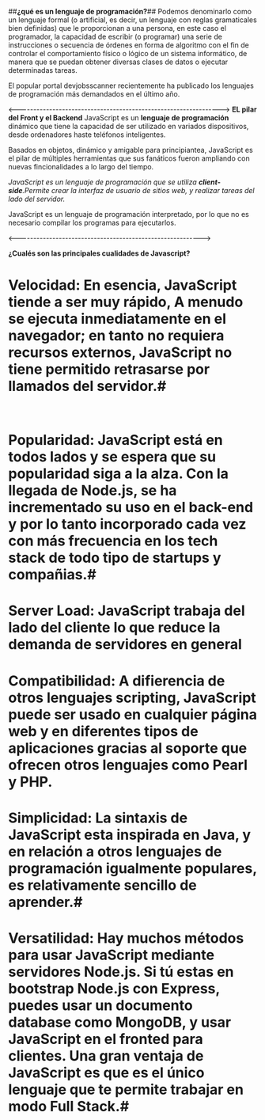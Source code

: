 ##**¿qué es un lenguaje de programación?**##
Podemos denominarlo como un lenguaje formal (o artificial, es decir, un lenguaje con reglas gramaticales bien definidas) que le proporcionan a una persona, en este caso el programador, la capacidad de escribir (o programar) una serie de instrucciones o secuencia de órdenes en forma de algoritmo con el fin de controlar el comportamiento físico o lógico de un sistema informático, de manera que se puedan obtener diversas clases de datos o ejecutar determinadas tareas.


El popular portal devjobsscanner recientemente ha publicado los lenguajes de programación más demandados en el último año.


<---------------------------------------------------------------->
**EL pilar del Front y el Backend**
JavaScript es un **lenguaje de programación** dinámico que tiene la capacidad de ser utilizado en variados dispositivos, desde ordenadores haste teléfonos inteligentes. 

Basados en objetos, dinámico y amigable para principiantea, JavaScript es el pilar de múltiples herramientas que sus fanáticos fueron ampliando con nuevas fincionalidades a lo largo del tiempo.

*JavaScript es un lenguaje de programación que se utiliza **client-side**.Permite crear la interfaz de usuario de sitios web, y realizar tareas del lado del servidor.*

JavaScript es un lenguaje de programación interpretado, por lo que no es necesario compilar los programas para ejecutarlos.



<---------------------------------------------------------->

**¿Cualés son las principales cualidades de Javascript?**
# **Velocidad:** En esencia, JavaScript tiende a ser muy rápido, A menudo se ejecuta inmediatamente en el navegador; en tanto no requiera recursos externos, JavaScript no tiene permitido retrasarse por llamados del **servidor**.#

<br>

# **Popularidad:** JavaScript está en todos lados y se espera que su popularidad siga a la alza. Con la llegada de Node.js, se ha incrementado su uso en el back-end y por lo tanto incorporado cada vez con más frecuencia en los tech stack de todo tipo de startups y compañias.#

# **Server Load:** JavaScript trabaja del lado del cliente lo que reduce la demanda de servidores en general #


# **Compatibilidad:** A difierencia de otros lenguajes scripting, JavaScript puede ser usado en cualquier página web y en diferentes tipos de aplicaciones gracias al soporte que ofrecen otros lenguajes como Pearl y PHP. #

# **Simplicidad:** La sintaxis de JavaScript esta inspirada en Java, y en relación a otros lenguajes de programación igualmente populares, es relativamente sencillo de aprender.#

# **Versatilidad:** Hay muchos métodos para usar JavaScript mediante servidores Node.js. Si tú estas en bootstrap Node.js con Express, puedes usar un documento database como MongoDB, y usar JavaScript en el fronted para clientes. Una gran ventaja de JavaScript es que es el único lenguaje que te permite trabajar en modo Full Stack.#




